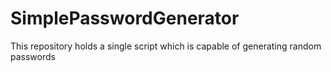 # SimplePasswordGenerator
This repository holds a single script which is capable of generating random passwords
